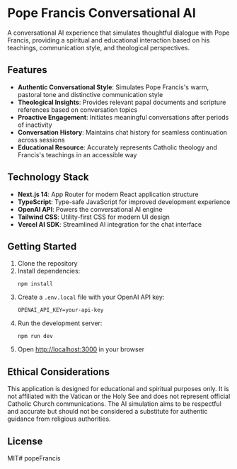 # Pope Francis Conversational AI

A conversational AI experience that simulates thoughtful dialogue with Pope Francis, providing a spiritual and educational interaction based on his teachings, communication style, and theological perspectives.

## Features

- **Authentic Conversational Style**: Simulates Pope Francis's warm, pastoral tone and distinctive communication style
- **Theological Insights**: Provides relevant papal documents and scripture references based on conversation topics
- **Proactive Engagement**: Initiates meaningful conversations after periods of inactivity
- **Conversation History**: Maintains chat history for seamless continuation across sessions
- **Educational Resource**: Accurately represents Catholic theology and Francis's teachings in an accessible way

## Technology Stack

- **Next.js 14**: App Router for modern React application structure
- **TypeScript**: Type-safe JavaScript for improved development experience
- **OpenAI API**: Powers the conversational AI engine
- **Tailwind CSS**: Utility-first CSS for modern UI design
- **Vercel AI SDK**: Streamlined AI integration for the chat interface

## Getting Started

1. Clone the repository
2. Install dependencies:
   ```
   npm install
   ```
3. Create a `.env.local` file with your OpenAI API key:
   ```
   OPENAI_API_KEY=your-api-key
   ```
4. Run the development server:
   ```
   npm run dev
   ```
5. Open [http://localhost:3000](http://localhost:3000) in your browser

## Ethical Considerations

This application is designed for educational and spiritual purposes only. It is not affiliated with the Vatican or the Holy See and does not represent official Catholic Church communications. The AI simulation aims to be respectful and accurate but should not be considered a substitute for authentic guidance from religious authorities.

## License

MIT# popeFrancis
